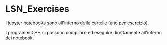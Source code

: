 # LSN_Exercises

I jupyter notebooks sono all'interno delle cartelle (uno per esercizio).  

I programmi C++ si possono compilare ed eseguire direttamente all'interno dei notebook.
